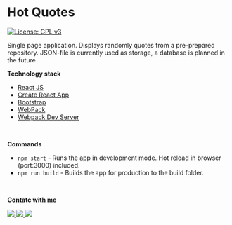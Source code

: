 # Hot Quotes
[![License: GPL v3](https://img.shields.io/badge/License-GPLv3-blue.svg)](https://www.gnu.org/licenses/gpl-3.0)

Single page application. 
Displays randomly quotes from a pre-prepared repository. JSON-file is currently used as storage, a database is planned in the future

**Technology stack**
- [React JS](https://reactjs.org)
- [Create React App](https://www.npmjs.com/package/create-react-app)
- [Bootstrap](https://getbootstrap.com/)
- [WebPack](https://webpack.js.org/)
- [Webpack Dev Server](https://github.com/webpack/webpack-dev-server)
<br>

**Commands**
- `npm start` - Runs the app in development mode. Hot reload in browser (port:3000) included.
- `npm run build` - Builds the app for production to the build folder.
<br>

**Contatc with me**
<div id="badges">
<a href='https://t.me/degtiarev' target='_blank' title="Telegram">
  <img src="https://img.shields.io/badge/Telegram-2CA5E0?style=for-the-badge&logo=telegram&logoColor=white">
</a>
<a href='mailto:&#109;&#97;&#105;&#108;&#116;&#111;&#58;%6d%61%69%6c%40%6c%65%67%6d%6f%2e%72%75' target='_blank' title="Gmail">
  <img src="https://img.shields.io/badge/Gmail-D14836?style=for-the-badge&logo=gmail&logoColor=white">
</a>
<a href='https://www.linkedin.com/in/futuroid/' target='_blank' title="LinkedIn">
  <img src="https://img.shields.io/badge/LinkedIn-0077B5?style=for-the-badge&logo=linkedin&logoColor=white">
</a>
</div>
